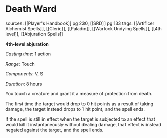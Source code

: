 # Death Ward
sources: [[Player's Handbook]] pg 230, [[SRD]] pg 133
tags: [[Artificer Alchemist Spells]], [[Cleric]], [[Paladin]], [[Warlock Undying Spells]], [[4th level]], [[Abjuration Spells]]

**4th-level abjuration**

*Casting time*: 1 action

*Range*: Touch

*Components*: V, S

*Duration*: 8 hours

You touch a creature and grant it a measure of protection from death.

The first time the target would drop to 0 hit points as a result of taking damage, the target instead drops to 1 hit point, and the spell ends.

If the spell is still in effect when the target is subjected to an effect that would kill it instantaneously without dealing damage, that effect is instead negated against the target, and the spell ends.
